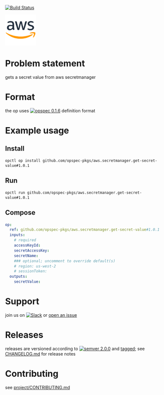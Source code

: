 [![Build Status](https://travis-ci.org/opspec-pkgs/aws.secretmanager.get-secret-value.svg?branch=master)](https://travis-ci.org/opspec-pkgs/aws.secretmanager.get-secret-value)

<img src="icon.svg" alt="icon" height="100px">

# Problem statement

gets a secret value from aws secretmanager

# Format

the op uses [![opspec 0.1.6](https://img.shields.io/badge/opspec-0.1.6-brightgreen.svg?colorA=6b6b6b&colorB=fc16be)](https://opspec.io/0.1.6) definition format

# Example usage

## Install

```shell
opctl op install github.com/opspec-pkgs/aws.secretmanager.get-secret-value#1.0.1
```

## Run

```
opctl run github.com/opspec-pkgs/aws.secretmanager.get-secret-value#1.0.1
```

## Compose

```yaml
op:
  ref: github.com/opspec-pkgs/aws.secretmanager.get-secret-value#1.0.1
  inputs:
    # required
    accessKeyId:
    secretAccessKey:
    secretName:
    ### optional; uncomment to override default(s)
    # region: us-west-2
    # sessionToken:  
  outputs:
    secretValue:
```

# Support

join us on
[![Slack](https://opctl-slackin.herokuapp.com/badge.svg)](https://opctl-slackin.herokuapp.com/)
or
[open an issue](https://github.com/opspec-pkgs/aws.secretmanager.get-secret-value/issues)

# Releases

releases are versioned according to
[![semver 2.0.0](https://img.shields.io/badge/semver-2.0.0-brightgreen.svg)](http://semver.org/spec/v2.0.0.html)
and [tagged](https://git-scm.com/book/en/v2/Git-Basics-Tagging); see
[CHANGELOG.md](CHANGELOG.md) for release notes

# Contributing

see
[project/CONTRIBUTING.md](https://github.com/opspec-pkgs/project/blob/master/CONTRIBUTING.md)
